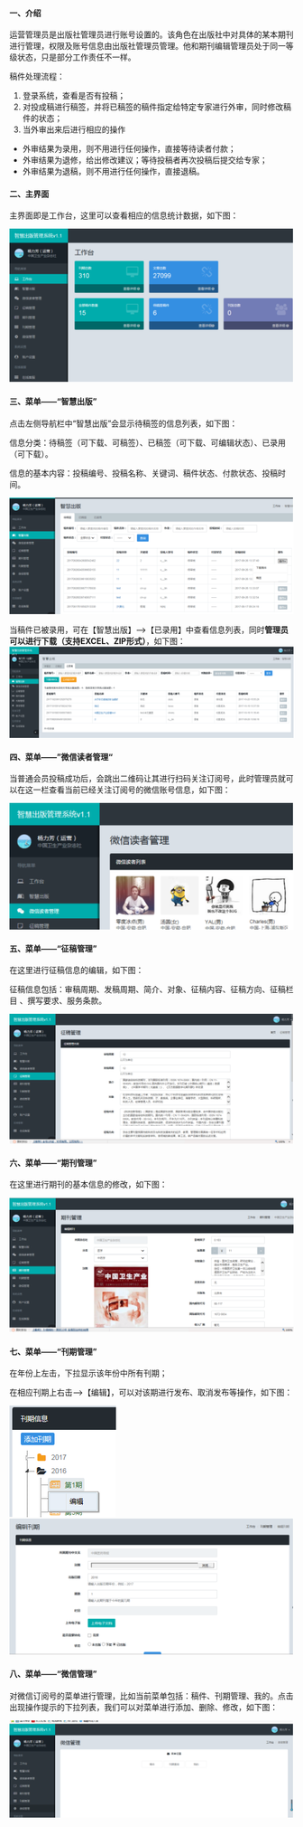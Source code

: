 #### 一、介绍

运营管理员是出版社管理员进行账号设置的。该角色在出版社中对具体的某本期刊进行管理，权限及账号信息由出版社管理员管理。他和期刊编辑管理员处于同一等级状态，只是部分工作责任不一样。

稿件处理流程：

1. 登录系统，查看是否有投稿；
2. 对投成稿进行稿签，并将已稿签的稿件指定给特定专家进行外审，同时修改稿件的状态；
3. 当外审出来后进行相应的操作

*  外审结果为录用，则不用进行任何操作，直接等待读者付款；
*  外审结果为退修，给出修改建议；等待投稿者再次投稿后提交给专家；
* 外审结果为退稿，则不用进行任何操作，直接退稿。

#### 二、主界面

主界面即是工作台，这里可以查看相应的信息统计数据，如下图：

![](/assets/运营主界面.png)

#### 三、菜单——“智慧出版”

点击左侧导航栏中“智慧出版”会显示待稿签的信息列表，如下图：

信息分类：待稿签（可下载、可稿签）、已稿签（可下载、可编辑状态）、已录用（可下载）。

信息的基本内容：投稿编号、投稿名称、关键词、稿件状态、付款状态、投稿时间。

![](/assets/运营智慧出版.png)

当稿件已被录用，可在【智慧出版】——&gt;【已录用】中查看信息列表，同时**管理员可以进行下载（支持EXCEL、ZIP形式）**，如下图：![](/assets/YiLuYongGaoJianXiaZai.png)

#### 四、菜单——”微信读者管理“

当普通会员投稿成功后，会跳出二维码让其进行扫码关注订阅号，此时管理员就可以在这一栏查看当前已经关注订阅号的微信账号信息，如下图：

![](/assets/运营微信读者.png)

#### 五、菜单——“征稿管理”

在这里进行征稿信息的编辑，如下图：

征稿信息包括：审稿周期、发稿周期、简介、对象、征稿内容、征稿方向、征稿栏目 、撰写要求、服务条款。

![](/assets/运营征稿管理.png)

#### 六、菜单——“期刊管理”

在这里进行期刊的基本信息的修改，如下图：

![](/assets/运营期刊管理.png)

#### 七、菜单——“刊期管理”

在年份上左击，下拉显示该年份中所有刊期；

在相应刊期上右击——&gt;【编辑】，可以对该期进行发布、取消发布等操作，如下图：

![](/assets/运营刊期管理.png)       ![](/assets/运营刊期编辑.png)

#### 八、菜单——“微信管理”

对微信订阅号的菜单进行管理，比如当前菜单包括：稿件、刊期管理、我的。点击出现操作提示的下拉列表，我们可以对菜单进行添加、删除、修改，如下图：

![](/assets/运营微信管理.png)

